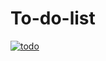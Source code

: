 # To-do-list
[
![todo](https://user-images.githubusercontent.com/71340614/129188783-4f730161-52a4-43e1-b0b1-70cac11fe262.jpg)
](url)
